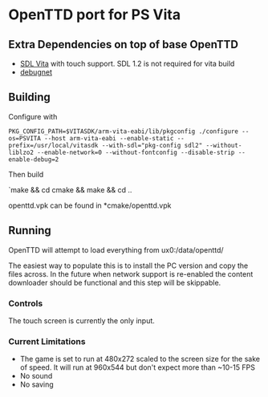 # OpenTTD port for PS Vita

## Extra Dependencies on top of base OpenTTD
 - [SDL Vita](https://github.com/angguss/SDL-Vita) with touch support. SDL 1.2 is not required for vita build
 - [debugnet](https://github.com/psxdev/debugnet)

## Building
Configure with

`PKG_CONFIG_PATH=$VITASDK/arm-vita-eabi/lib/pkgconfig ./configure --os=PSVITA --host arm-vita-eabi --enable-static --prefix=/usr/local/vitasdk --with-sdl="pkg-config sdl2" --without-liblzo2 --enable-network=0 --without-fontconfig --disable-strip --enable-debug=2`

Then build

`make && cd cmake && make && cd ..

openttd.vpk can be found in *cmake/openttd.vpk

## Running
OpenTTD will attempt to load everything from ux0:/data/openttd/

The easiest way to populate this is to install the PC version and copy the files across. In the future when network support is re-enabled the content downloader should be functional and this step will be skippable.

### Controls
The touch screen is currently the only input.

### Current Limitations
 - The game is set to run at 480x272 scaled to the screen size for the sake of speed. It will run at 960x544 but don't expect more than ~10-15 FPS
 - No sound
 - No saving